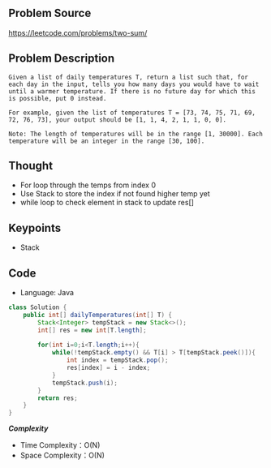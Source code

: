 ## Problem Source
https://leetcode.com/problems/two-sum/

## Problem Description
```
Given a list of daily temperatures T, return a list such that, for each day in the input, tells you how many days you would have to wait until a warmer temperature. If there is no future day for which this is possible, put 0 instead.

For example, given the list of temperatures T = [73, 74, 75, 71, 69, 72, 76, 73], your output should be [1, 1, 4, 2, 1, 1, 0, 0].

Note: The length of temperatures will be in the range [1, 30000]. Each temperature will be an integer in the range [30, 100].
```

## Thought
- For loop through the temps from index 0
- Use Stack to store the index if not found higher temp yet
- while loop to check element in stack to update res[]


## Keypoints
- Stack


## Code
* Language: Java

```Java
class Solution {
    public int[] dailyTemperatures(int[] T) {
        Stack<Integer> tempStack = new Stack<>();
        int[] res = new int[T.length];
        
        for(int i=0;i<T.length;i++){
            while(!tempStack.empty() && T[i] > T[tempStack.peek()]){
                int index = tempStack.pop();
                res[index] = i - index;
            }
            tempStack.push(i);
        }
        return res;
    }
}
```

***Complexity***

- Time Complexity：O(N)
- Space Complexity：O(N)
